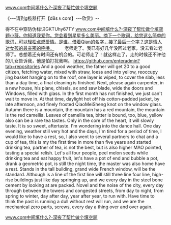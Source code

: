 www.com中间填什么?-深夜了帮忙做个填空题

《---请到g榄器打开【d8s⒏com】---欣赏》--

得不在中穿防伪标识GKTUhy67TY
www.com中间填什么?-深夜了帮忙做个填空题小薇，你知道我爱你。您会看到星星多么美丽。摘下一个歌词，给您这么简单的歌词，可以轻松点燃爱情。是谁，借着Qian的名字，接了最后一个字？这是情人对女孩的最亲密的呼唤。
　　老师走了。我已有好几年没回过老家，没去看过老师了。总想着还有时间还有机会的。可老师走了！就这样走了，走的时候还不许他的儿女告诉我，他是怕打扰我啊。
https://github.com/enteradmin?tab=repositories
And a good weather, the father will get 20 to a good citizen, fetching water, mixed with straw, loess and into yellow, reoccupy jing basket hanging on to the roof, one layer is wiped, to cover the slab, less than a day time, a final cleaning is finished.
Next, please again carpenter, in a new house, his plane, chisels, ax and saw blade, wide the doors and Windows, filled with glass.
In the first month has not finished, we just can't wait to move in.
At that time, daylight hot off his cotton-padded jacket, by late afternoon, and finely frosted QiaoMeiSheng knot on the window glass.
Autumn there is a mountain, the mountain has a red mountain, the mountain is the red camellia.
Leaves of camellia tea, bitter is bound, too, blue, yellow also can be a rare tea tastes.
Only in the core of the heart, it will slowly taste.
It is so sweet, aftertaste.
I'm wondering into the dance hall.
One day evening, weather still very hot and the days, I'm tired for a period of time, I would like to have a rest, so, I also went to several partners to chat and a cup of tea, this is my the first time in more than five years and started drinking tea, partner of tea, is not the best, but is also higher MAO pointed, tasting a special relish.
Let's all four people, peel melon seeds while drinking tea and eat happy fruit, let's have a pot of end and bubble a pot, drank a geometric pot, is still the night time, the master was also home have a rest.
Stands in the tall building, grand wide French window, will be the standard.
Although is a line of the first line will still three line four line, high-rise buildings just like day springing up, and we every day in the steel bone cement by looking at are packed.
Novel and the noise of the city, every day through between the towers and congested streets, from day to night, from spring to winter, day after day, year after year, to run with.
Have time to think the past is running a dull without rest will run, and we are the mechanical zero parts, screws, every day a thing over and over again.




www.com中间填什么?-深夜了帮忙做个填空题
